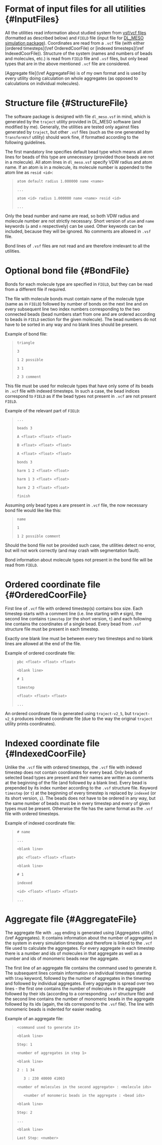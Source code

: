 Format of input files for all utilities {#InputFiles}
=====

All the utilities read information about studied system from [vsf/vcf
files](https://github.com/olenz/vtfplugin/wiki/VTF-format) (formatted as
described below) and `FIELD` file (input file for [DL_MESO simulation
package](http://www.scd.stfc.ac.uk//research/app/ccg/software/DL_MESO/40694.aspx)).
Coordinates are read from a `.vcf` file (with either
[ordered timesteps](\ref OrderedCoorFile) or
[indexed timesteps](\ref IndexedCoorFile)). Structure of the system (names
and numbers of beads and molecules, etc.) is read from `FIELD` file and
`.vsf` files, but only bead types that are in the above mentioned `.vcf`
file are considered.

[Aggregate file](\ref AggregateFile) is of my own format and is used by
every utility doing calculation on whole aggregates (as opposed to
calculations on individual molecules).

Structure file {#StructureFile}
=====

The software package is designed with file `dl_meso.vsf` in mind, which is
generated by the `traject` utility provided in DL_MESO software (and
modified by me). Generally, the utilities are tested only against files
generated by `traject`, but other `.vsf` files (such as the one generated
by `TransformVsf` utility) should work fine, if
formatted according to the following guidelines.

The first mandatory line specifies default bead type which means all atom
lines for beads of this type are unnecessary (provided those beads are not
in a molecule). All atom lines in `dl_meso.vsf` specify VDW radius and atom
name. If an atom is in a molecule, its molecule number is appended to the
atom line as `resid <id>`:
> `atom default radius 1.000000 name <name>`
>
> `...`
>
> `atom <id> radius 1.000000 name <name> resid <id>`
>
> `...`

Only the bead number and name are read, so both VDW radius and molecule
number are not strictly necessary.  Short version of `atom` and `name`
keywords (`a` and `n` respectively) can be used.  Other keywords can be
included, because they will be ignored. No comments are allowed in `.vsf`
file.

Bond lines of `.vsf` files are not read and are therefore irrelevant to
all the utilities.

Optional bond file {#BondFile}
=====

Bonds for each molecule type are specified in `FIELD`, but they can be read
from a different file if required.

The file with molecule bonds must contain name of the molecule type (same
as in `FIELD`) followed by number of bonds on the next line and on every
subsequent line two index numbers corresponding to the two connected beads
(bead numbers start from one and are ordered according to beads in `FIELD`
section for the given molecule). The bead numbers do not have to be sorted
in any way and no blank lines should be present.

Example of bond file:

> `triangle`
>
> `3`
>
> `1 2 possible`
>
> `3 1`
>
> `2 3 comment`

This file must be used for molecule types that have only some of its beads
in `.vcf` file with indexed timesteps. In such a case, the bead indices
correspond to `FIELD` as if the bead types not present in `.vcf` are not
present `FIELD`.

Example of the relevant part of `FIELD`:

> `...`
>
> `beads 3`
>
> `A <float> <float> <float>`
>
> `B <float> <float> <float>`
>
> `A <float> <float> <float>`
>
> `bonds 3`
>
> `harm 1 2 <float> <float>`
>
> `harm 1 3 <float> <float>`
>
> `harm 2 3 <float> <float>`
>
> `finish`

Assuming only bead types `A` are present in `.vcf` file, the now necessary
bond file would like like this:

> `name`
>
> `1`
>
> `1 2 possible comment`

Should the bond file not be provided such case, the utilities detect no error,
but will not work correctly (and may crash with segmentation fault).

Bond information about molecule types not present in the bond file will be read
from `FIELD`.

Ordered coordinate file {#OrderedCoorFile}
=====

First line of `.vcf` file with ordered timestep(s) contains box size. Each
timestep starts with a comment line (i.e. line starting with `#` sign), the
second line contains `timestep` (or the short version, `t`) and each
following line contains the coordinates of a single bead. Every bead from
`.vsf` structure file must be present in each timestep.

Exactly one blank line must be between every two timesteps and no blank
lines are allowed at the end of the file.

Example of ordered coordinate file:

> `pbc <float> <float> <float>`
>
> `<blank line>`
>
> `# 1`
>
> `timestep`
>
> `<float> <float> <float>`
>
> `...`

An ordered coordinate file is generated using `traject-v2_5`, but
`traject-v2_6` produces indexed coordinate file (due to the way the
original `traject` utility prints coordinates).

Indexed coordinate file {#IndexedCoorFile}
=====

Unlike the `.vcf` file with ordered timesteps, the `.vcf` file with indexed
timestep does not contain coordinates for every bead. Only beads of
selected bead types are present and their names are written as comments at
the beginning of the file (and followed by a blank line). Every bead is
prepended by its index number according to the `.vsf` structure file.
Keyword `timestep` (or `t`) at the beginning of every timestep is replaced
by `indexed` (or its short version, `i`). The beads does not have to be
ordered in any way, but the same number of beads must be in every timestep
and every of given types must be present. Otherwise the file has the same
format as the `.vcf` file with ordered timesteps.

Example of indexed coordinate file:

> `# name`
>
> `...`
>
> `<blank line>`
>
> `pbc <float> <float> <float>`
>
> `<blank line>`
>
> `# 1`
>
> `indexed`
>
> `<id> <float> <float> <float>`
>
> `...`

Aggregate file {#AggregateFile}
=====

The aggregate file with `.agg` ending is generated using
[Aggregates utility](\ref Aggregates). It contains information about the
number of aggregates in the system in every simulation timestep and
therefore is linked to the `.vcf` file used to calculate the aggregates.
For every aggregate in each timestep there is a number and ids of molecules
in that aggregate as well as a number and ids of monomeric beads near the
aggregate.

The first line of an aggregate file contains the command used to generate
it. The subsequent lines contain information on individual timesteps
starting with `Step` keyword, followed by the number of aggregates in the
timestep and followed by individual aggregates. Every aggregate is spread
over two lines - the first one contains the number of molecules in the
aggregate followed by their ids (according to a corresponding `.vsf`
structure file) and the second line contains the number of monomeric beads
in the aggregate followed by its ids (again, the ids correspond to the
`.vsf` file). The line with monomeric beads is indented for easier reading.

Example of an aggregate file:

> `<command used to generate it>`
>
> `<blank line>`
>
> `Step: 1`
>
> `<number of aggregates in step 1>`
>
> `<blank line>`
>
> `2 : 1 34`
>
> `   3 : 230 40000 41003`
>
> `<number of molecules in the second aggregate> : <molecule ids>`
>
> `   <number of monomeric beads in the aggregate : <bead ids>`
>
> `<blank line>`
>
> `Step: 2`
>
> `...`
>
> `<blank line>`
>
> `Last Step: <number>`
